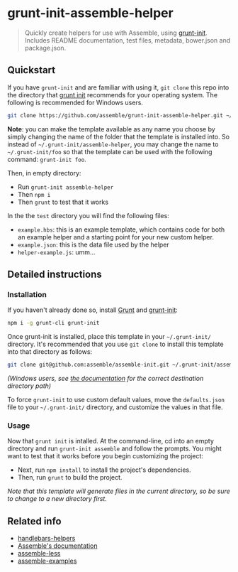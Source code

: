 # grunt-init-assemble-helper

> Quickly create helpers for use with Assemble, using [grunt-init][]. Includes README documentation, test files, metadata, bower.json and package.json.

## Quickstart
If you have `grunt-init` and are familiar with using it, `git clone` this repo into the directory that [grunt init](http://gruntjs.com/project-scaffolding#installing-templates) recommends for your operating system. The following is recommended for Windows users.

``` bash
git clone https://github.com/assemble/grunt-init-assemble-helper.git ~/.grunt-init/assemble-helper
```

**Note**: you can make the template available as any name you choose by simply changing the name of the folder that the template is installed into. So instead of `~/.grunt-init/assemble-helper`, you may change the name to `~/.grunt-init/foo` so that the template can be used with the following command: `grunt-init foo`.


Then, in empty directory:

* Run `grunt-init assemble-helper`
* Then `npm i`
* Then `grunt` to test that it works

In the the `test` directory you will find the following files:

* `example.hbs`: this is an example template, which contains code for both an example helper and a starting point for your new custom helper.
* `example.json`: this is the data file used by the helper
* `helper-example.js`: umm...



## Detailed instructions
### Installation
If you haven't already done so, install [Grunt][grunt] and [grunt-init][]: 

``` bash
npm i -g grunt-cli grunt-init
```

Once grunt-init is installed, place this template in your `~/.grunt-init/` directory. It's recommended that you use `git clone` to install this template into that directory as follows:

``` bash
git clone git@github.com:assemble/assemble-init.git ~/.grunt-init/assemble
```

_(Windows users, see [the documentation][grunt-init] for the correct destination directory path)_

To force `grunt-init` to use custom default values, move the `defaults.json` file to your `~/.grunt-init/` directory, and customize the values in that file.



### Usage
Now that `grunt init` is intalled. At the command-line, cd into an empty directory and run `grunt-init assemble` and follow the prompts. You might want to test that it works before you begin customizing the project:

 * Next, run `npm install` to install the project's dependencies.
 * Then, run `grunt` to build the project.

_Note that this template will generate files in the current directory, so be sure to change to a new directory first._

[grunt]: http://gruntjs.com
[grunt-init]: http://gruntjs.com/project-scaffolding#custom-templates


## Related info

* [handlebars-helpers](https://github.com/assemble/handlebars-helpers)
* [Assemble's documentation](http://assemble.io)
* [assemble-less](https://github.com/assemble/assemble-less)
* [assemble-examples](https://github.com/assemble/assemble-examples)
